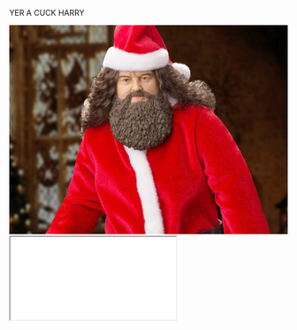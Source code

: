 <!DOCTYPE html>

<html lang="en">
<head>
  <meta charset="utf-8">
  <meta name="description" content="home">
  <meta name="author" content="Hunky McManpie">
  <link rel="stylesheet" href="css/styles.css?v=1.0">
  <title>betacuck</title>
</head>

<body>
  <div class="tits">
    <p style="">YER A CUCK HARRY</p>
    <img src="media/hagrid.jpg"></img>
  </div>
  <iframe src="media/jingle_bell_cock.mp3" allow="autoplay" id="iframeAudio">
  </iframe>
</body>
</html>
